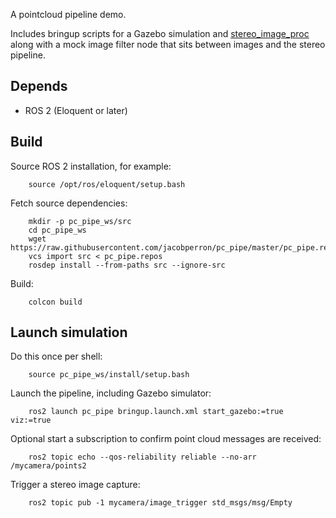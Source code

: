 A pointcloud pipeline demo.

Includes bringup scripts for a Gazebo simulation and [stereo_image_proc](https://github.com/ros-perception/image_pipeline/tree/melodic/stereo_image_proc) along with a mock image filter node that sits between images and the stereo pipeline.

## Depends

- ROS 2 (Eloquent or later)

## Build

Source ROS 2 installation, for example:

        source /opt/ros/eloquent/setup.bash

Fetch source dependencies:

        mkdir -p pc_pipe_ws/src
        cd pc_pipe_ws
        wget https://raw.githubusercontent.com/jacobperron/pc_pipe/master/pc_pipe.repos
        vcs import src < pc_pipe.repos
        rosdep install --from-paths src --ignore-src

Build:

        colcon build

## Launch simulation

Do this once per shell:

        source pc_pipe_ws/install/setup.bash

Launch the pipeline, including Gazebo simulator:

        ros2 launch pc_pipe bringup.launch.xml start_gazebo:=true viz:=true

Optional start a subscription to confirm point cloud messages are received:

        ros2 topic echo --qos-reliability reliable --no-arr /mycamera/points2

Trigger a stereo image capture:

        ros2 topic pub -1 mycamera/image_trigger std_msgs/msg/Empty
